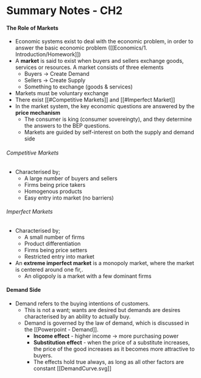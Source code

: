 # Summary Notes - CH2
#### The Role of Markets
- Economic systems exist to deal with the economic problem, in order to answer the basic economic problem ([[Economics/1. Introduction/Homework]])
- A **market** is said to exist when buyers and sellers exchange goods, services or resources. A market consists of three elements
	- Buyers $\rightarrow$ Create Demand
	- Sellers $\rightarrow$ Create Supply
	- Something to exchange (goods & services)
- Markets must be voluntary exchange
- There exist [[#Competitive Markets]] and [[#Imperfect Market]]
- In the market system, the key economic questions are answered by the **price mechanism**
	- The consumer is king (consumer sovereingty), and they determine the answers to the BEP questions.
	- Markets are guided by self-interest on both the supply and demand side

###### Competitive Markets
- Characterised by;
	- A large number of buyers and sellers
	- Firms being price takers
	- Homogenous products
	- Easy entry into market (no barriers)

###### Imperfect Markets
- Characterised by;
	- A small number of firms
	- Product differentiation
	- Firms being price setters
	- Restricted entry into market
- An **extreme imperfect market** is a monopoly market, where the market is centered around one fir,.
	- An oligopoly is a market with a few dominant firms


#### Demand Side
- Demand refers to the buying intentions of customers.
	- This is not a want; wants are desired but demands are desires characterised by an ability to actually buy.
	- Demand is governed by the law of demand, which is discussed in the [[Powerpoint - Demand]].
		- **Income effect** - higher income $\rightarrow$ more purchasing power
		- **Substitution effect** - when the price of a substitute increases, the price of the good increases as it becomes more attractive to buyers.
		- The effects hold true always, as long as all other factors are constant
[[DemandCurve.svg]]